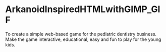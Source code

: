 # ArkanoidInspiredHTMLwithGIMP_GIF

To create a simple web-based game for the pediatric dentistry business.
Make the game interactive, educational, easy and fun to play for the young kids.
